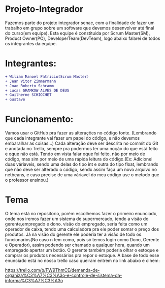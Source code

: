 # Projeto-Integrador
Fazemos parte do projeto integrador senac, com a finalidade de fazer um trabalho em grupo sobre um software que devemos desenvolver até final do curso(em equipe). Esta equipe é constituida por Scrum Master(SM), Product Owner(PO), DeveloperTeam(DevTeam), logo abaixo falarei de todos os integrantes da equipe.
# Integrantes:
```diff
+ Wiliam Manoel Patricio(Scrum Master)
+ Jean Vitor Zimmermann
+ Joao Roberto Schramm
+ Lucas GRAMKOW ALVES DE DEUS
+ Guilherme SCHIOCHET
+ Gustavo
```
# Funcionamento:
Vamos usar o GitHub pra fazer as alterações no código fonte. (Lembrando que cada integrante vai fazer um papel do código, e não devemos embaralhar as coisas...) Cada alteração deve ser descrita no commit do Git e anotada no Trello, sempre pra podermos ter uma noção do que está feito e oque não está. Tendo em vista falar oque foi feito, não por meio de código, mas sim por meio de uma rápida leitura do código.(Ex: Adicionei duas váriaveis, sendo uma delas do tipo int e outra do tipo float, lembrando que não deve ser alterado o código, sendo assim faça um novo arquivo no netbeans, e caso precise de uma váriavel do meu código use o metodo que o professor ensinou.)

# Tema

O tema está no repositorio, porém escolhemos fazer o primeiro enunciado, onde nos iremos fazer um sistema de supermercado, tendo a visão do gerente,empregado e dono.  visão do empregado, seria feita como um operador de caixa, tendo uma calculadora pra ele poder somar o preço dos produtos. Já na visão do gerente ele poderia ter a visão de todo os funcionarios(No caso n tem como, pois só temos login como Dono, Gerente e Operador), assim podendo ser chamado a qualquer hora, quando um empregado apertar um botão. O gerente também poderia olhar o estoque e comprar os produtos necessários pra repor o estoque. A base de todo esse enunciado está no nosso trello caso queiram entrem no link abaixo e olhem:

https://trello.com/b/FW9ThmCE/demanda-de-organiza%C3%A7%C3%A3o-e-controle-de-sistema-da-informa%C3%A7%C3%A3o

